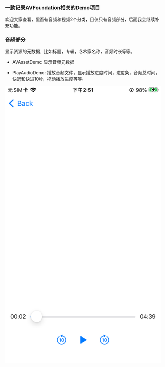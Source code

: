 ### 一款记录AVFoundation相关的Demo项目

欢迎大家查看，里面有音频和视频2个分类，目仅只有音频部分，后面我会继续补充功能。

### 音频部分

显示资源的元数据，比如标题，专辑，艺术家名称，音频时长等等。

* AVAssetDemo: 显示音频元数据

* PlayAudioDemo: 播放音频文件，显示播放进度时间，进度条，音频总时间，快退和快进10秒，拖动播放进度等等。

<img src=".\AVFoundationDemo\01_Picture\IMG_0768.PNG">
